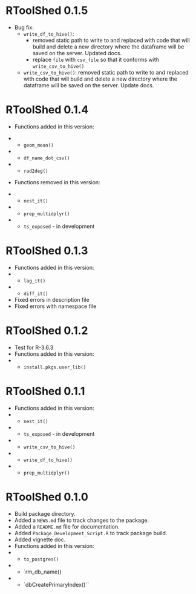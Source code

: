 # RToolShed 0.1.5
* Bug fix:
  - `write_df_to_hive()`: 
    - removed static path to write to and replaced with code that will build and delete a new directory where the dataframe will be saved on the server. Updated docs.  
    - replace `file` with `csv_file` so that it conforms with `write_csv_to_hive()`
  - `write_csv_to_hive()`: removed static path to write to and replaced with code that will build and delete a new directory where the dataframe will be saved on the server. Update docs.
  

# RToolShed 0.1.4

*  Functions added in this version:
 * - `geom_mean()`
 * - `df_name_dot_csv()`
 * - `rad2deg()` 
 
* Functions removed in this version:
 * - `nest_it()`
 * - `prep_multidplyr()`
 * - `ts_exposed` - in development  

# RToolShed 0.1.3

* Functions added in this version:
 * - `lag_it()` 
 * - `diff_it()`
* Fixed errors in description file
* Fixed errors with namespace file
  
# RToolShed 0.1.2

* Test for R-3.6.3
* Functions added in this version:
 * - `install.pkgs.user_lib()`

# RToolShed 0.1.1

* Functions added in this version:
 * - `nest_it()`
 * - `ts_exposed` - in development
 * - `write_csv_to_hive()`
 * - `write_df_to_hive()`
 * - `prep_multidplyr()`

# RToolShed 0.1.0

* Build package directory.  
* Added a `NEWS.md` file to track changes to the package.
* Added a `README.md` file for documentation.
* Added `Package_Development_Script.R` to track package build.
* Added vignette doc.
* Functions added in this version:
 * - `to_postgres()`
 * - `rm_db_name()
 * - `dbCreatePrimaryIndex()``
